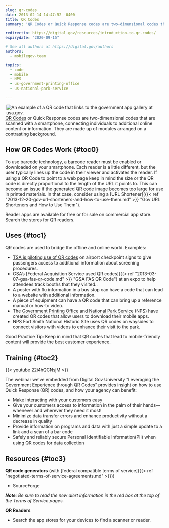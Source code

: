 ```yaml
---
slug: qr-codes
date: 2013-02-14 14:47:52 -0400
title: QR Codes
summary: 'QR Codes or Quick Response codes are two-dimensional codes that are scanned with a smartphone, connecting individuals to additional online content or information.'

redirectto: https://digital.gov/resources/introduction-to-qr-codes/
expirydate: "2020-09-15"

# See all authors at https://digital.gov/authors
authors:
  - mobilegov-team

topics:
  - code
  - mobile
  - NPS
  - us-government-printing-office
  - us-national-park-service

---
```


<img src="https://s3.amazonaws.com/digitalgov/_legacy-img/2013/12/USAgovAppsgalleryQRcode.png" align="right" alt="An example of a QR code that links to the government app gallery at usa.gov.">[QR Codes](http://en.wikipedia.org/wiki/QR_codes) or Quick Response codes are two-dimensional codes that are scanned with a smartphone, connecting individuals to additional online content or information. They are made up of modules arranged on a contrasting background.

## <a name="x-How QR Codes Work"></a>How QR Codes Work {#toc0}

To use barcode technology, a barcode reader must be enabled or downloaded on your smartphone. Each reader is a little different, but the user typically lines up the code in their viewer and activates the reader. If using a QR Code to point to a web page keep in mind the size or the QR code is directly proportional to the length of the URL it points to. This can become an issue if the generated QR code image becomes too large for use in printed materials. In that case, consider using a [URL Shortener]({{< ref "2013-12-20-gov-url-shorteners-and-how-to-use-them.md" >}} "Gov URL Shorteners and How to Use Them").

Reader apps are available for free or for sale on commercial app store. Search the stores for QR readers.

## Uses {#toc1}

QR codes are used to bridge the offline and online world. Examples:

  * [TSA is piloting use of QR codes](http://www.tsa.gov/press/qr_codes.shtm) on airport checkpoint signs to give passengers access to additional information about screening procedures.
  * GSA&#8217;s [Federal Acquisition Service used QR codes]({{< ref "2013-03-07-gsa-fas-qr-code.md" >}} "GSA FAS QR Code") at an expo to help attendees track booths that they visited..
  * A poster with flu information in a bus stop can have a code that can lead to a website with additional information.
  * A piece of equipment can have a QR code that can bring up a reference manual or how-to video.
  * The [Government Printing Office](http://www.gpo.gov/mobile/) and [National Park Service](http://www.nps.gov/nama/photosmultimedia/app-page.htm) (NPS) have created QR codes that allow users to download their mobile apps.
  * NPS Fort Smith National Historic Site uses QR codes on waysides to connect visitors with videos to enhance their visit to the park.

Good Practice Tip: Keep in mind that QR codes that lead to mobile-friendly content will provide the best customer experience.

## <a name="x-Training"></a>Training {#toc2}

{{< youtube 22i4hQCNsjM >}}
  
The webinar we&#8217;ve embedded from Digital Gov University &#8220;Leveraging the Government Experience through QR Codes&#8221; provides insight on how to use Quick Response (QR) codes, and how your agency can benefit:

  * Make interacting with your customers easy
  * Give your customers access to information in the palm of their hands—whenever and wherever they need it most!
  * Minimize data transfer errors and enhance productivity without a decrease in quality
  * Provide information on programs and data with just a simple update to a link and a scan of a bar code
  * Safely and reliably secure Personal Identifiable Information(PII) when using QR codes for data collection

## <a name="x-Resources"></a>Resources {#toc3}

**QR code generators** (with [federal compatible terms of service]({{< ref "negotiated-terms-of-service-agreements.md" >}}))

  * SourceForge

_**Note**: Be sure to read the new alert information in the red box at the top of the Terms of Service pages._

**QR Readers**

  * Search the app stores for your devices to find a scanner or reader.
